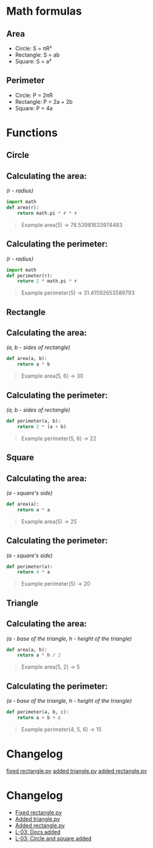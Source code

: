 # Math formulas
## Area
- Circle: S = πR²
- Rectangle: S = ab
- Square: S = a²

## Perimeter
- Circle: P = 2πR
- Rectangle: P = 2a + 2b
- Square: P = 4a

# Functions
## Circle
## Calculating the area:
*(r - radius)*
```python
import math
def area(r):
    return math.pi * r * r
```
> Example area(5) -> 78.53981633974483

## Calculating the perimeter:
*(r - radius)*
```python
import math
def perimeter(r):
    return 2 * math.pi * r
```
> Example perimeter(5) -> 31.41592653589793


## Rectangle

## Calculating the area:
*(a, b - sides of rectangle)*
```python
def area(a, b):
    return a * b
```
> Example area(5, 6) -> 30

## Calculating the perimeter:
*(a, b - sides of rectangle)*
```python
def perimeter(a, b):
    return 2 * (a + b)
```

>Example perimeter(5, 6) -> 22

## Square

## Calculating the area:
*(a - square's side)*

```python
def area(a):
    return a * a
```

>Example area(5) -> 25

## Calculating the perimeter:
*(a - square's side)*
```python
def perimeter(a):
    return 4 * a
```

>Example perimeter(5) -> 20

## Triangle

## Calculating the area:
*(a - base of the triangle, h - height of the triangle)*

```python
def area(a, h):
    return a * h / 2
```
>Example area(5, 2) -> 5
## Calculating the perimeter:
*(a - base of the triangle, h - height of the triangle)*
```python
def perimeter(a, b, c):
    return a + b + c
```
>Example perimeter(4, 5, 6) -> 15

# Changelog
[fixed rectangle.py](https://github.com/thbldprncee/geometric_lib/commit/a7ab35a5426c8a5b58ab820b1c8b1d47a36d60f7)
[added triangle.py](https://github.com/thbldprncee/geometric_lib/commit/d8b83f2abb4f5fb09cd770425237070552fe488)
[added rectangle.py](https://github.com/thbldprncee/geometric_lib/commit/0d79b66a2ad2ffb23b4a20089d6b29d26ff2461e)
# Changelog
- [Fixed rectangle.py](https://github.com/thbldprncee/geometric_lib/commit/a7ab35a5426c8a5b58ab820b1c8b1d47a36d60f7)
- [Added triangle.py](https://github.com/thbldprncee/geometric_lib/commit/d8b83f2abb4f5fb09cd770425237070552fe488)
- [Added rectangle.py](https://github.com/thbldprncee/geometric_lib/commit/0d79b66a2ad2ffb23b4a20089d6b29d26ff2461e)
- [L-03: Docs added](https://github.com/thbldprncee/geometric_lib/commit/d078c8d9ee6155f3cb0e577d28d337b791de28e2)
- [L-03: Circle and square added](https://github.com/thbldprncee/geometric_lib/commit/8ba9aeb3cea847b63a91ac378a2a6db758682460)